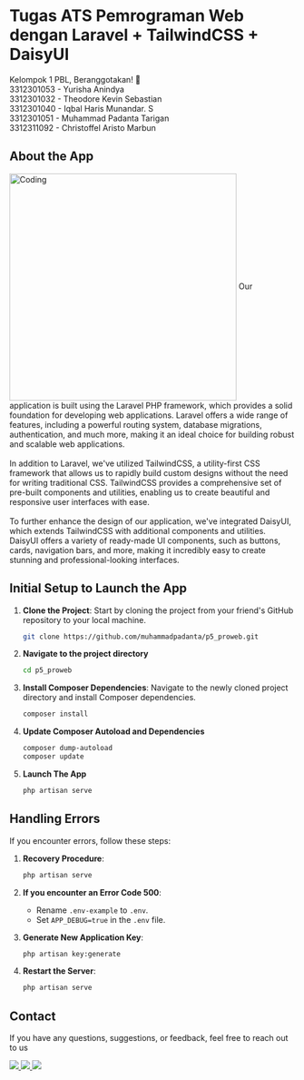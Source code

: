 # Tugas ATS Pemrograman Web dengan Laravel + TailwindCSS + DaisyUI

Kelompok 1 PBL, Beranggotakan! 🚀
<br>
3312301053 - Yurisha Anindya 
<br>
3312301032 - Theodore Kevin Sebastian 
<br>
3312301040 - Iqbal Haris Munandar. S 
<br>
3312301051 - Muhammad Padanta Tarigan 
<br>
3312311092 - Christoffel Aristo Marbun 
<br>

## About the App
<img align="center" alt="Coding" width="400" src="https://s12.gifyu.com/images/SVFbR.png">
Our application is built using the Laravel PHP framework, which provides a solid foundation for developing web applications. Laravel offers a wide range of features, including a powerful routing system, database migrations, authentication, and much more, making it an ideal choice for building robust and scalable web applications.
<br><br>
In addition to Laravel, we've utilized TailwindCSS, a utility-first CSS framework that allows us to rapidly build custom designs without the need for writing traditional CSS. TailwindCSS provides a comprehensive set of pre-built components and utilities, enabling us to create beautiful and responsive user interfaces with ease.
<br><br>
To further enhance the design of our application, we've integrated DaisyUI, which extends TailwindCSS with additional components and utilities. DaisyUI offers a variety of ready-made UI components, such as buttons, cards, navigation bars, and more, making it incredibly easy to create stunning and professional-looking interfaces.

## Initial Setup to Launch the App

1. **Clone the Project**: Start by cloning the project from your friend's GitHub repository to your local machine.

   ```bash
   git clone https://github.com/muhammadpadanta/p5_proweb.git
   ```

2. **Navigate to the project directory**
   ```bash
   cd p5_proweb

3. **Install Composer Dependencies**: Navigate to the newly cloned project directory and install Composer dependencies.

   ```bash
   composer install
   ```

4. **Update Composer Autoload and Dependencies**
   
   ```bash
   composer dump-autoload
   composer update
   ```

5. **Launch The App**
   ```bash
   php artisan serve
   ```
## Handling Errors

If you encounter errors, follow these steps:

1. **Recovery Procedure**:

   ```bash
   php artisan serve
   ```

2. **If you encounter an Error Code 500**:

   - Rename `.env-example` to `.env`.
   - Set `APP_DEBUG=true` in the `.env` file.

3. **Generate New Application Key**:

   ```bash
   php artisan key:generate
   ```

4. **Restart the Server**:

   ```bash
   php artisan serve
   ```
## Contact

If you have any questions, suggestions, or feedback, feel free to reach out to us 
<div align="left">
   

   
  <a href="mailto:mpadanta@gmail.com">
    <img src="https://img.shields.io/badge/Gmail-333333?style=for-the-badge&logo=gmail&logoColor=red" />
  </a>
  <a href="https://discord.com/users/389223384048992266" target="_blank">
    <img src="https://img.shields.io/badge/Discord-7289DA?style=for-the-badge&logo=discord&logoColor=white" />
  </a>
  <a href="https://muhammadpadanta.vercel.app/" target="_blank">
     <img src="https://img.shields.io/badge/Portfolio-FF5722?style=for-the-badge&logo=todoist&logoColor=white" target="_blank" /> <!-- sqlite, safari, google-chrome are other good icon options -->
  </a>
</div>


